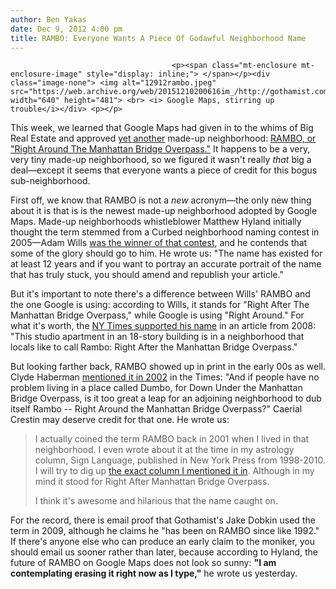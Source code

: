 ```yaml
---
author: Ben Yakas
date: Dec 9, 2012 4:00 pm
title: RAMBO: Everyone Wants A Piece Of Godawful Neighborhood Name
---
```


	
										<p><span class="mt-enclosure mt-enclosure-image" style="display: inline;"> </span></p><div class="image-none"> <img alt="12912rambo.jpeg" src="https://web.archive.org/web/20151210200616im_/http://gothamist.com/attachments/byakas/12912rambo.jpeg" width="640" height="481"> <br> <i> Google Maps, stirring up trouble</i></div> <p></p>

<p>This week, we learned that Google Maps had given in to the whims of Big Real Estate and approved <a href="https://web.archive.org/web/20151210200616/http://gothamist.com/2012/09/10/unpaid_workers_keep_google_maps_hon.php">yet another</a> made-up neighborhood: <a href="https://web.archive.org/web/20151210200616/http://gothamist.com/2012/12/07/google_maps_embraces_new_tiny_neigh.php">RAMBO, or &quot;Right Around The Manhattan Bridge Overpass.&quot;</a> It happens to be a very, very tiny made-up neighborhood, so we figured it wasn&apos;t really <em>that</em> big a deal&#x2014;except it seems that everyone wants a piece of credit for this bogus sub-neighborhood.</p>

<p>First off, we know that RAMBO is not a <em>new</em> acronym&#x2014;the only new thing about it is that is is the newest made-up neighborhood adopted by Google Maps. Made-up neighborhoods whistleblower Matthew Hyland initially thought the term stemmed from a Curbed neighborhood naming contest in 2005&#x2014;Adam Wills <a href="https://web.archive.org/web/20151210200616/http://m.ny.curbed.com/archives/2005/06/21/hoodwinked_we_have_a_winner.php">was the winner of that contest</a>, and he contends that some of the glory should go to him. He wrote us: &quot;The name has existed for at least 12 years and if you want to portray an accurate portrait of the name that has truly stuck, you should amend and republish your article.&quot; </p>

<p>But it&apos;s important to note there&apos;s a difference between Wills&apos; RAMBO and the one Google is using: according to Wills, it stands for &quot;Right After The Manhattan Bridge Overpass,&quot; while Google is using &quot;Right Around.&quot; For what it&apos;s worth, the <a href="https://web.archive.org/web/20151210200616/http://query.nytimes.com/gst/fullpage.html?res=9E0CE1DA163CF935A35757C0A96E9C8B63">NY Times supported his name</a> in an article from 2008: &quot;This studio apartment in an 18-story building is in a neighborhood that locals like to call Rambo: Right After the Manhattan Bridge Overpass.&quot;</p>

<p>But looking farther back, RAMBO showed up in print in the early 00s as well. Clyde Haberman <a href="https://web.archive.org/web/20151210200616/http://www.nytimes.com/2002/08/20/nyregion/nyc-bronx-is-up-and-harlem-is-where.html">mentioned it in 2002</a> in the Times: &quot;And if people have no problem living in a place called Dumbo, for Down Under the Manhattan Bridge Overpass, is it too great a leap for an adjoining neighborhood to dub itself Rambo -- Right Around the Manhattan Bridge Overpass?&quot; Caerial Crestin may deserve credit for that one. He wrote us:</p>

<blockquote>I actually coined the term RAMBO back in 2001 when I lived in that neighborhood. I even wrote about it at the time in my astrology column, Sign Language, published in New York Press from 1998-2010. I will try to dig up <a href="https://web.archive.org/web/20151210200616/http://nypress.com/author/caeriel/page/22/">the exact column I mentioned it in</a>. Although in my mind it stood for Right After Manhattan Bridge Overpass.

<p>I think it&apos;s awesome and hilarious that the name caught on.</p></blockquote><p></p>

<p>For the record, there is email proof that Gothamist&apos;s Jake Dobkin used the term in 2009, although he claims he &quot;has been on RAMBO since like 1992.&quot; If there&apos;s anyone else who can produce an early claim to the moniker, you should email us sooner rather than later, because according to Hyland, the future of RAMBO on Google Maps does not look so sunny: <strong>&quot;I am contemplating erasing it right now as I type,&quot;</strong> he wrote us yesterday.</p>					
										
									
				